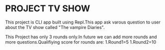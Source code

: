 # PROJECT TV SHOW

This project is CLI app built using Repl.This app ask varous question to user about the TV show called "The vampire Diaries".

This Project has only 3 rounds only.In future we can add more rounds and more questions.Qualifiying score for rounds are:
1.Round1=5
1.Round2=10